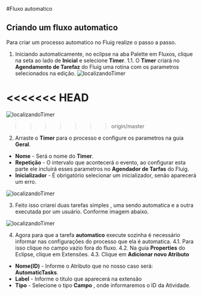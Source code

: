 #Fluxo automatico
## Criando um fluxo automatico

Para criar um processo automatico no Fluig realize o passo a passo.

1. Iniciando automaticamente, no eclipse na aba Palette em Fluxos, clique na seta ao lado de **Inicial** e selecione **Timer**.
1.1. O **Timer** criará no **Agendamento de Tarefaz** do Fluig uma rotina com os parametros selecionados na edição.
![localizandoTimer](https://github.com/robertoShimokawa/Fluig/blob/master/Fluxo%20Automatico/images/localizandoTimer_01.jpg)

<<<<<<< HEAD
=======
![localizandoTimer](https://github.com/robertoShimokawa/Fluig/blob/master/Fluxo%20Automatico/images/localizandoTimer_01.JPG)
>>>>>>> origin/master

2. Arraste o **Timer** para o processo e configure os parametros na guia **Geral**.
* **Nome** - Será o nome do **Timer**.
* **Repetição** - O intervalo que acontecerá o evento, ao configurar esta parte ele incluirá esses parametros no **Agendador de Tarfas** do Fluig.
* **Inicializador** - É obrigatório selecionar um inicializador, senão aparecerá um erro.

![localizandoTimer](https://github.com/robertoShimokawa/Fluig/blob/master/Fluxo%20Automatico/images/confTimer_02.JPG)

3. Feito isso criarei duas tarefas simples , uma sendo automatica e a outra executada por um usuário. Conforme imagem abaixo.

![localizandoTimer](https://github.com/robertoShimokawa/Fluig/blob/master/Fluxo%20Automatico/images/fluxoAuto_03.JPG)

4. Agora para que a tarefa **automatico** execute sozinha é necessário informar nas configurações do processo que ela é automatica.
4.1. Para isso clique no campo vazio fora do fluxo.
4.2. Na guia **Properties** do Eclipse, clique em Extensões.
4.3. Clique em **Adicionar novo Atributo**
* **Nome(ID)** - Informe o Atributo que no nosso caso será: **AutomaticTasks**.
* **Label** - Informe o titulo que aparecerá na extensão
* **Tipo** - Selecione o tipo **Campo** , onde informaremos o ID da Atividade.

